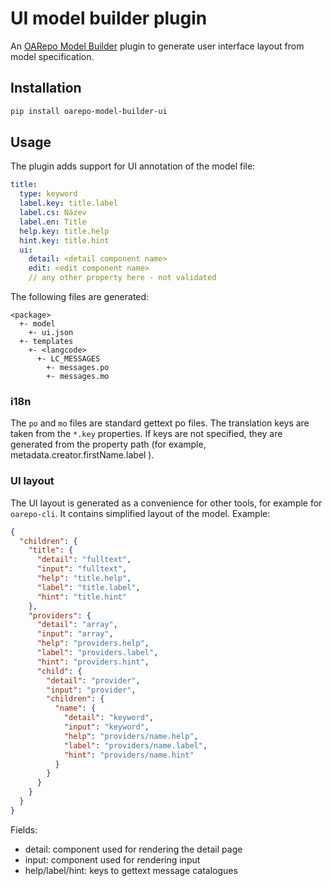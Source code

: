<!--
 Copyright (c) 2022 CESNET

 This software is released under the MIT License.
 https://opensource.org/licenses/MIT
-->

# UI model builder plugin

An [OARepo Model Builder](https://github.com/oarepo/oarepo-model-builder) plugin to generate
user interface layout from model specification.

## Installation

```bash
pip install oarepo-model-builder-ui
```

## Usage

The plugin adds support for UI annotation of the model file:

```yaml
title:
  type: keyword
  label.key: title.label
  label.cs: Název
  label.en: Title
  help.key: title.help
  hint.key: title.hint
  ui:
    detail: <detail component name>
    edit: <edit component name>
    // any other property here - not validated
```

The following files are generated:

```text
<package>
  +- model
    +- ui.json 
  +- templates
    +- <langcode>
      +- LC_MESSAGES
        +- messages.po
        +- messages.mo
```

### i18n

The `po` and `mo` files are standard gettext po files. The translation keys 
are taken from the `*.key` properties. If keys are not specified, they are
generated from the property path (for example, metadata.creator.firstName.label ).

### UI layout

The UI layout is generated as a convenience for other tools, for example for `oarepo-cli`.
It contains simplified layout of the model. Example:

```json
{
  "children": {
    "title": {
      "detail": "fulltext",
      "input": "fulltext",
      "help": "title.help",
      "label": "title.label",
      "hint": "title.hint"
    },
    "providers": {
      "detail": "array",
      "input": "array",
      "help": "providers.help",
      "label": "providers.label",
      "hint": "providers.hint",
      "child": {
        "detail": "provider",
        "input": "provider",
        "children": {
          "name": {
            "detail": "keyword",
            "input": "keyword",
            "help": "providers/name.help",
            "label": "providers/name.label",
            "hint": "providers/name.hint"
          }
        }
      }
    }
  }
}
```

Fields:
 * detail: component used for rendering the detail page
 * input: component used for rendering input
 * help/label/hint: keys to gettext message catalogues